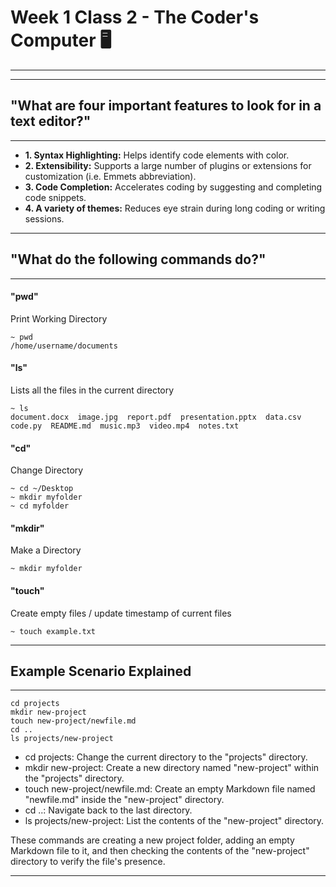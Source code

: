 # Week 1 Class 2 - The Coder's Computer 🖥️
- - - - - - - - - - - - - - - - - - - - - -
- - - - - - - - - - - - - - - - - - - - - - 
## "What are four important features to look for in a text editor?"
- - - - - - - - - - - - - - - - - - - - - - - - - - - - - - - - - - -
- **1. Syntax Highlighting:** Helps identify code elements with color.
- **2. Extensibility:** Supports a large number of plugins or extensions for customization (i.e. Emmets abbreviation).
- **3. Code Completion:** Accelerates coding by suggesting and completing code snippets.
- **4. A variety of themes:** Reduces eye strain during long coding or writing sessions.

- - - - - - - - - - - - - - - - - - - - - - - - 

## "What do the following commands do?"
- - - - - - - - - - - - - - - - - - - -
#### "pwd"
Print Working Directory
```
~ pwd
/home/username/documents
```
#### "ls"
Lists all the files in the current directory
```
~ ls
document.docx  image.jpg  report.pdf  presentation.pptx  data.csv  code.py  README.md  music.mp3  video.mp4  notes.txt
```
#### "cd"
Change Directory
```
~ cd ~/Desktop
~ mkdir myfolder
~ cd myfolder
```
#### "mkdir"
Make a Directory
```
~ mkdir myfolder
```
#### "touch"
Create empty files / update timestamp of current files
```
~ touch example.txt
```
- - - - - - - - - - - - - - - - - - - - - - 

##  Example Scenario Explained
- - - - - - - - - - - - - - - - - 
```
cd projects
mkdir new-project
touch new-project/newfile.md
cd ..
ls projects/new-project
```
- cd projects: Change the current directory to the "projects" directory.
- mkdir new-project: Create a new directory named "new-project" within the "projects" directory.
- touch new-project/newfile.md: Create an empty Markdown file named "newfile.md" inside the "new-project" directory.
- cd ..: Navigate back to the last directory.
- ls projects/new-project: List the contents of the "new-project" directory.

These commands are creating a new project folder, adding an empty Markdown file to it, and then checking the contents of the "new-project" directory to verify the file's presence.
- - - - - - - - - - - - - - - - - - - - - - - - - 


